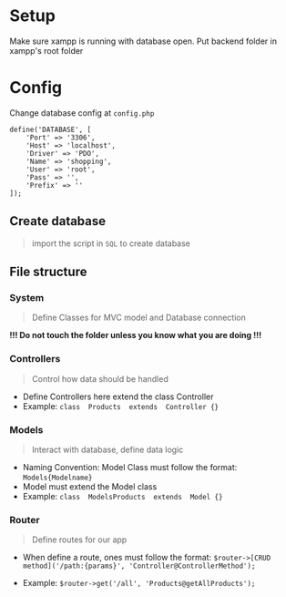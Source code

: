 ﻿# Setup

Make sure xampp is running with database open. Put backend folder in xampp's root folder


# Config

Change database config at `config.php`
	
	define('DATABASE', [
		'Port' => '3306',
		'Host' => 'localhost',
		'Driver' => 'PDO',
		'Name' => 'shopping',
		'User' => 'root',
		'Pass' => '',
		'Prefix' => ''	
	]);

## Create database

> import the script in `SQL` to create database

## File structure
### System
> Define Classes for MVC model and Database connection

**!!! Do not touch the folder unless you know what you are doing !!!**
### Controllers
> Control how data should be handled
+ Define Controllers here extend the class Controller
+ Example: `class  Products  extends  Controller {}`
### Models
>Interact with database, define data logic
+ Naming Convention: Model Class must follow the format:  `Models{Modelname}`
+ Model must extend the Model class
+ Example: `class  ModelsProducts  extends  Model {}`
### Router 
> Define routes for our app
+ When define a route, ones must follow the format:
 `$router->[CRUD method]('/path:{params}', 'Controller@ControllerMethod');`

+ Example: `$router->get('/all', 'Products@getAllProducts');`
